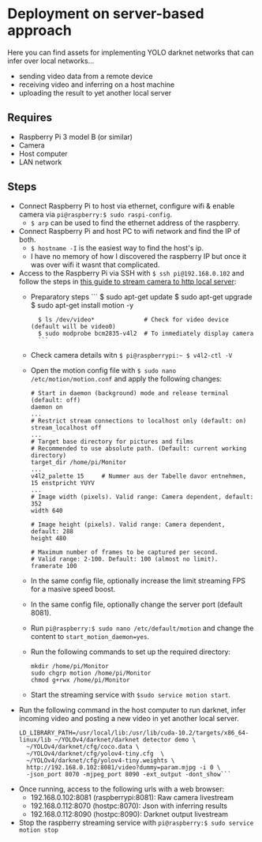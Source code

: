 # Deployment on server-based approach
Here you can find assets for implementing YOLO darknet networks that can infer over local networks...
- sending video data from a remote device
- receiving video and inferring on a host machine
- uploading the result to yet another local server

## Requires
- Raspberry Pi 3 model B (or similar)
- Camera
- Host computer
- LAN network

## Steps
- Connect Raspberry Pi to host via ethernet, configure wifi & enable camera via `pi@raspberry:$ sudo raspi-config`.
    - `$ arp` can be used to find the ethernet address of the raspberry.
- Connect Raspberry Pi and host PC to wifi network and find the IP of both.
    - `$ hostname -I` is the easiest way to find the host's ip.
    - I have no memory of how I discovered the raspberry IP but once it was over wifi it wasnt that complicated.
- Access to the Raspberry Pi via SSH with `$ ssh pi@192.168.0.102` and follow the steps in [this guide to stream camera to http local server](https://tutorials-raspberrypi.com/raspberry-pi-security-camera-livestream-setup/):
    - Preparatory steps
            ```
            $ sudo apt-get update
            $ sudo apt-get upgrade
            $ sudo apt-get install motion -y

            $ ls /dev/video*              # Check for video device (default will be video0)
            $ sudo modprobe bcm2835-v4l2  # To inmediately display camera
            ```
    - Check camera details witn `$ pi@raspberrypi:~ $ v4l2-ctl -V`
    - Open the motion config file with `$ sudo nano /etc/motion/motion.conf` and apply the following changes:
        ```
        # Start in daemon (background) mode and release terminal (default: off)
        daemon on
        ...
        # Restrict stream connections to localhost only (default: on)
        stream_localhost off
        ...
        # Target base directory for pictures and films
        # Recommended to use absolute path. (Default: current working directory)
        target_dir /home/pi/Monitor
        ...
        v4l2_palette 15     # Nummer aus der Tabelle davor entnehmen, 15 enstpricht YUYV
        ... 
        # Image width (pixels). Valid range: Camera dependent, default: 352 
        width 640 

        # Image height (pixels). Valid range: Camera dependent, default: 288 
        height 480 

        # Maximum number of frames to be captured per second. 
        # Valid range: 2-100. Default: 100 (almost no limit). 
        framerate 100 
        ```
    - In the same config file, optionally increase the limit streaming FPS for a masive speed boost.
    - In the same config file, optionally change the server port (default 8081).
    - Run `pi@raspberry:$ sudo nano /etc/default/motion` and change the content to `start_motion_daemon=yes`.
    - Run the following commands to set up the required directory:
        ```
        mkdir /home/pi/Monitor
        sudo chgrp motion /home/pi/Monitor
        chmod g+rwx /home/pi/Monitor
        ```
    - Start the streaming service with `$sudo service motion start`.
- Run the following command in the host computer to run darknet, infer incoming video and posting a new video in yet another local server.
    ```
    LD_LIBRARY_PATH=/usr/local/lib:/usr/lib/cuda-10.2/targets/x86_64-linux/lib ~/YOLOv4/darknet/darknet detector demo \
      ~/YOLOv4/darknet/cfg/coco.data \
      ~/YOLOv4/darknet/cfg/yolov4-tiny.cfg  \
      ~/YOLOv4/darknet/cfg/yolov4-tiny.weights \
      http://192.168.0.102:8081/video?dummy=param.mjpg -i 0 \
      -json_port 8070 -mjpeg_port 8090 -ext_output -dont_show```
- Once running, access to the following urls with a web browser:
  - 192.168.0.102:8081 (raspberrypi:8081): Raw camera livestream
  - 192.168.0.112:8070 (hostpc:8070): Json with inferring results
  - 192.168.0.112:8090 (hostpc:8090): Darknet output livestream
- Stop the raspberry streaming service with `pi@raspberry:$ sudo service motion stop` 
